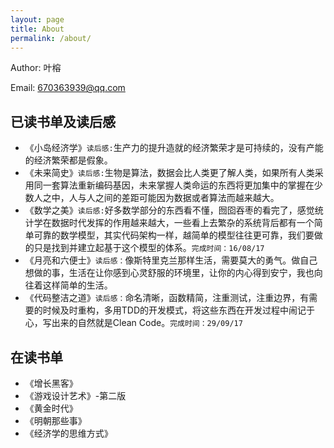 ```yaml
---
layout: page
title: About
permalink: /about/
---
```


Author: 叶榕

Email: 670363939@qq.com

## 已读书单及读后感
+ 《小岛经济学》`读后感:`生产力的提升造就的经济繁荣才是可持续的，没有产能的经济繁荣都是假象。
+ 《未来简史》`读后感:`生物是算法，数据会比人类更了解人类，如果所有人类采用同一套算法重新编码基因，未来掌握人类命运的东西将更加集中的掌握在少数人之中，人与人之间的差距可能因为数据或者算法而越来越大。
+ 《数学之美》`读后感:`好多数学部分的东西看不懂，囫囵吞枣的看完了，感觉统计学在数据时代发挥的作用越来越大，一些看上去繁杂的系统背后都有一个简单可靠的数学模型，其实代码架构一样，越简单的模型往往更可靠，我们要做的只是找到并建立起基于这个模型的体系。`完成时间：16/08/17`
+ 《月亮和六便士》`读后感：`像斯特里克兰那样生活，需要莫大的勇气。做自己想做的事，生活在让你感到心灵舒服的环境里，让你的内心得到安宁，我也向往着这样简单的生活。
+ 《代码整洁之道》`读后感：`命名清晰，函数精简，注重测试，注重边界，有需要的时候及时重构，多用TDD的开发模式，将这些东西在开发过程中闹记于心，写出来的自然就是Clean Code。`完成时间：29/09/17`
## 在读书单
+ 《增长黑客》
+ 《游戏设计艺术》-第二版
+ 《黄金时代》
+ 《明朝那些事》
+ 《经济学的思维方式》
